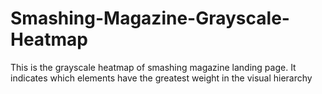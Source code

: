 # Smashing-Magazine-Grayscale-Heatmap
This is the grayscale heatmap of smashing magazine landing page. It indicates which elements have the greatest weight in the visual hierarchy
